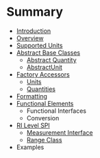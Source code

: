 # Summary

* [Introduction](README.md)
* [Overview](overview.md)
* [Supported Units](supported_units.md)
* [Abstract Base Classes](abstract_base_classes.md)
   * [Abstract Quantity](abstractquantity.md)
   * [AbstractUnit](abstractunit.md)
* [Factory Accessors](factory_accessors.md)
   * [Units](units.md)
   * [Quantities](quantities.md)
* [Formatting](formatting.md)
* [Functional Elements](functional_elements.md)
   * Functional Interfaces
   * Conversion
* [RI Level SPI](ri_spi.md)
   * [Measurement Interface](measurement.md)
   * [Range Class](range.md)
* Examples

